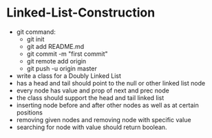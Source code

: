 # Linked-List-Construction
  - git command: 
    - git init
    - git add README.md
    - git commit -m "first commit"
    - git remote add origin 
    - git push -u origin master
  - write a class for a Doubly Linked List 
  - has a head and tail should point to the null or other linked list node
  - every node has value and prop of next and prec node
  - the class should support the head and tail linked list
  - inserting node before and after other nodes as well as at certain positions
  - removing given nodes and removing node with specific value
  - searching for node with value should return boolean.
 # 
  
